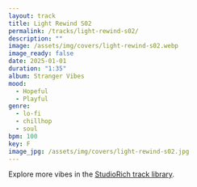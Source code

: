 ```yaml
---
layout: track
title: Light Rewind S02
permalink: /tracks/light-rewind-s02/
description: ""
image: /assets/img/covers/light-rewind-s02.webp
image_ready: false
date: 2025-01-01
duration: "1:35"
album: Stranger Vibes
mood:
  - Hopeful
  - Playful
genre:
  - lo-fi
  - chillhop
  - soul
bpm: 100
key: F
image_jpg: /assets/img/covers/light-rewind-s02.jpg
---
```


Explore more vibes in the [StudioRich track library](/tracks/).
